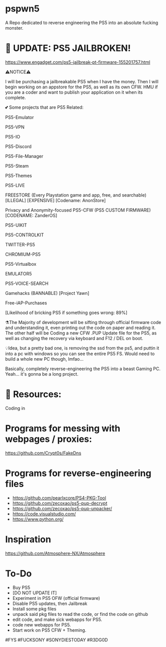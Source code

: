 # pspwn5
A Repo dedicated to reverse engineering the PS5 into an absolute fucking monster.

# 🍻 UPDATE: PS5 JAILBROKEN!
https://www.engadget.com/ps5-jailbreak-pt-firmware-155201757.html


⚠️NOTICE⚠️

I will be purchasing a jailbreakable PS5 when I have the money. Then I will begin working on an appstore for the PS5, as well as its own CFW. HMU if you are a coder and want to publish your application on it when its complete. 

💕 Some projects that are PS5 Related:

PS5-Emulator

PS5-VPN

PS5-IO

PS5-Discord

PS5-File-Manager

PS5-Steam

PS5-Themes

PS5-LIVE

FREESTORE (Every Playstation game and app, free, and searchable) [ILLEGAL] [EXPENSIVE] [Codename: AnonStore]

Privacy and Anonymity-focused PS5-CFW (PS5 CUSTOM FIRMWARE) [CODENAME: ZanderOS]

PS5-UIKIT

PS5-CONTROLKIT

TWITTER-PS5

CHROMIUM-PS5

PS5-Virtualbox

EMULATOR5

PS5-VOICE-SEARCH

Gamehacks (BANNABLE) [Project Yawn]

Free-iAP-Purchases

[Likelihood of bricking PS5 if something goes wrong: 89%]

⚗️The Majority of development will be sifting through official firmware code and understanding it, even printing out the code on paper and reading it. The other half will be Coding a new CFW .PUP Update file for the PS5, as well as changing the recovery via keyboard and F12 / DEL on boot.

💡Idea, but a pretty bad one, is removing the ssd from the ps5, and puttin it into a pc with windows so you can see the entire PS5 FS. Would need to build a whole new PC though, lmfao...


Basically, completely reverse-engineering the PS5 into a beast Gaming PC.
Yeah... it's gonna be a long project.


# 📖 Resources:
Coding in 


# Programs for messing with webpages / proxies:
https://github.com/Crypt0s/FakeDns


# Programs for reverse-engineering files
- https://github.com/pearlxcore/PS4-PKG-Tool
- https://github.com/zecoxao/ps5-pup-decrypt
- https://github.com/zecoxao/ps5-pup-unpacker/
- https://code.visualstudio.com/
- https://www.python.org/


# Inspiration
https://github.com/Atmosphere-NX/Atmosphere



# To-Do
- Buy PS5
- [DO NOT UPDATE IT]
- Experiment in PS5 OFW (official firmware)
- Disable PS5 updates, then Jailbreak
- Install some pkg files
- unpack said pkg files to read the code, or find the code on github
- edit code, and make sick webapps for PS5.
- code new webapps for PS5.
- Start work on PS5 CFW + Theming.


#FYS #FUCKSONY #SONYDIESTODAY #R3DG0D
